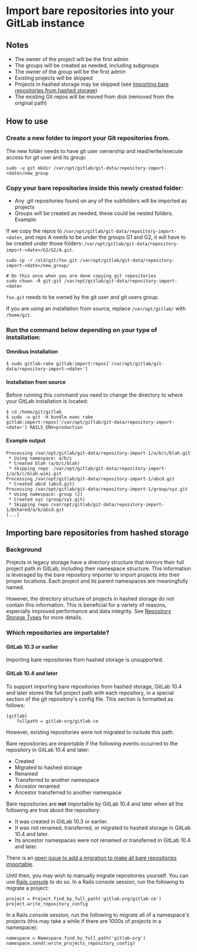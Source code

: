 # Import bare repositories into your GitLab instance

## Notes

- The owner of the project will be the first admin
- The groups will be created as needed, including subgroups
- The owner of the group will be the first admin
- Existing projects will be skipped
- Projects in hashed storage may be skipped (see [Importing bare repositories from hashed storage](#importing-bare-repositories-from-hashed-storage))
- The existing Git repos will be moved from disk (removed from the original path)

## How to use

### Create a new folder to import your Git repositories from.

The new folder needs to have git user ownership and read/write/execute access for git user and its group:

```
sudo -u git mkdir /var/opt/gitlab/git-data/repository-import-<date>/new_group
```

### Copy your bare repositories inside this newly created folder:

- Any .git repositories found on any of the subfolders will be imported as projects
- Groups will be created as needed, these could be nested folders. Example:

If we copy the repos to `/var/opt/gitlab/git-data/repository-import-<date>`, and repo A needs to be under the groups G1 and G2, it will
have to be created under those folders: `/var/opt/gitlab/git-data/repository-import-<date>/G1/G2/A.git`.

```
sudo cp -r /old/git/foo.git /var/opt/gitlab/git-data/repository-import-<date>/new_group/

# Do this once when you are done copying git repositories
sudo chown -R git:git /var/opt/gitlab/git-data/repository-import-<date>
```

`foo.git` needs to be owned by the git user and git users group.

If you are using an installation from source, replace `/var/opt/gitlab/` with `/home/git`.

### Run the command below depending on your type of installation:

#### Omnibus Installation

```
$ sudo gitlab-rake gitlab:import:repos['/var/opt/gitlab/git-data/repository-import-<date>']
```

#### Installation from source

Before running this command you need to change the directory to where your GitLab installation is located:

```
$ cd /home/git/gitlab
$ sudo -u git -H bundle exec rake gitlab:import:repos['/var/opt/gitlab/git-data/repository-import-<date>'] RAILS_ENV=production
```

#### Example output

```
Processing /var/opt/gitlab/git-data/repository-import-1/a/b/c/blah.git
 * Using namespace: a/b/c
 * Created blah (a/b/c/blah)
 * Skipping repo  /var/opt/gitlab/git-data/repository-import-1/a/b/c/blah.wiki.git
Processing /var/opt/gitlab/git-data/repository-import-1/abcd.git
 * Created abcd (abcd.git)
Processing /var/opt/gitlab/git-data/repository-import-1/group/xyz.git
 * Using namespace: group (2)
 * Created xyz (group/xyz.git)
 * Skipping repo /var/opt/gitlab/git-data/repository-import-1/@shared/a/b/abcd.git
[...]
```

## Importing bare repositories from hashed storage

### Background

Projects in legacy storage have a directory structure that mirrors their full
project path in GitLab, including their namespace structure. This information is
leveraged by the bare repository importer to import projects into their proper
locations. Each project and its parent namespaces are meaningfully named.

However, the directory structure of projects in hashed storage do not contain
this information. This is beneficial for a variety of reasons, especially
improved performance and data integrity. See
[Repository Storage Types](../administration/repository_storage_types.md) for
more details.

### Which repositories are importable?

#### GitLab 10.3 or earlier

Importing bare repositories from hashed storage is unsupported.

#### GitLab 10.4 and later

To support importing bare repositories from hashed storage, GitLab 10.4 and
later stores the full project path with each repository, in a special section of
the git repository's config file. This section is formatted as follows:

```
[gitlab]
	fullpath = gitlab-org/gitlab-ce
```

However, existing repositories were not migrated to include this path.

Bare repositories are importable if the following events occurred to the
repository in GitLab 10.4 and later:

- Created
- Migrated to hashed storage
- Renamed
- Transferred to another namespace
- Ancestor renamed
- Ancestor transferred to another namespace

Bare repositories are **not** importable by GitLab 10.4 and later when all the following are true about the repository:

- It was created in GitLab 10.3 or earlier.
- It was not renamed, transferred, or migrated to hashed storage in GitLab 10.4 and later.
- Its ancestor namespaces were not renamed or transferred in GitLab 10.4 and later.

There is an [open issue to add a migration to make all bare repositories
importable](https://gitlab.com/gitlab-org/gitlab-ce/issues/41776).

Until then, you may wish to manually migrate repositories yourself. You can use
[Rails console](https://docs.gitlab.com/omnibus/maintenance/#starting-a-rails-console-session)
to do so. In a Rails console session, run the following to migrate a project:

```
project = Project.find_by_full_path('gitlab-org/gitlab-ce')
project.write_repository_config
```

In a Rails console session, run the following to migrate all of a namespace's
projects (this may take a while if there are 1000s of projects in a namespace):

```
namespace = Namespace.find_by_full_path('gitlab-org')
namespace.send(:write_projects_repository_config)
```
